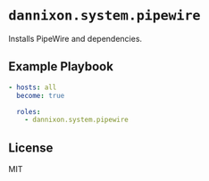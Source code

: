 # `dannixon.system.pipewire`

Installs PipeWire and dependencies.

## Example Playbook

```yaml
- hosts: all
  become: true

  roles:
    - dannixon.system.pipewire
```

## License

MIT
